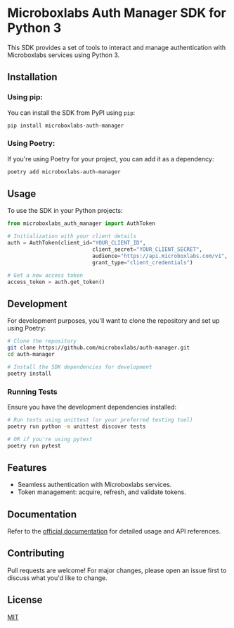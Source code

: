 # Microboxlabs Auth Manager SDK for Python 3

This SDK provides a set of tools to interact and manage authentication with Microboxlabs services using Python 3.

## Installation

### Using pip:

You can install the SDK from PyPI using `pip`:

```bash
pip install microboxlabs-auth-manager
```

### Using Poetry:

If you're using Poetry for your project, you can add it as a dependency:

```bash
poetry add microboxlabs-auth-manager
```

## Usage

To use the SDK in your Python projects:

```python
from microboxlabs_auth_manager import AuthToken

# Initialization with your client details
auth = AuthToken(client_id="YOUR_CLIENT_ID", 
                           client_secret="YOUR_CLIENT_SECRET", 
                           audience="https://api.microboxlabs.com/v1", 
                           grant_type="client_credentials")

# Get a new access token
access_token = auth.get_token()
```

## Development

For development purposes, you'll want to clone the repository and set up using Poetry:

```bash
# Clone the repository
git clone https://github.com/microboxlabs/auth-manager.git
cd auth-manager

# Install the SDK dependencies for development
poetry install
```

### Running Tests

Ensure you have the development dependencies installed:

```bash
# Run tests using unittest (or your preferred testing tool)
poetry run python -m unittest discover tests

# OR if you're using pytest
poetry run pytest
```

## Features

- Seamless authentication with Microboxlabs services.
- Token management: acquire, refresh, and validate tokens.

## Documentation

Refer to the [official documentation](https://github.com/microboxlabs/auth-manager#readme) for detailed usage and API references.

## Contributing

Pull requests are welcome! For major changes, please open an issue first to discuss what you'd like to change.

## License

[MIT](https://choosealicense.com/licenses/mit/)
